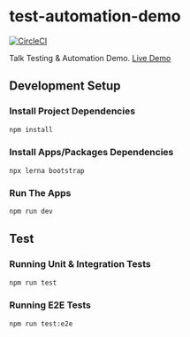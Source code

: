 # test-automation-demo

[![CircleCI](https://circleci.com/gh/eezhal92/hammercode-meetup-5.svg?style=svg)](https://circleci.com/gh/eezhal92/hammercode-meetup-5)

Talk Testing & Automation Demo. [Live Demo](http://kios-demo.now.sh)


## Development Setup

### Install Project Dependencies
```sh
npm install
```

### Install Apps/Packages Dependencies
```
npx lerna bootstrap
```

### Run The Apps
```sh
npm run dev
```

## Test

### Running Unit & Integration Tests
```sh
npm run test
```

### Running E2E Tests
```sh
npm run test:e2e
```
